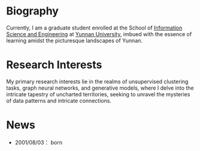 Biography
======
Currently, I am a graduate student enrolled at the School of [Information Science and Engineering](http://www.ise.ynu.edu.cn/) at  [Yunnan University](http://www.ynu.edu.cn/),  imbued with the essence of learning amidst the picturesque landscapes of Yunnan.   

Research Interests
======
My primary research interests lie in the realms of unsupervised clustering tasks, graph neural networks, and generative models, where I delve into the intricate tapestry of uncharted territories, seeking to unravel the mysteries of data patterns and intricate connections. 

News
======
 - 2001/08/03： born
